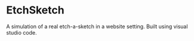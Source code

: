 # EtchSketch

A simulation of a real etch-a-sketch in a website setting. Built using visual studio code.
